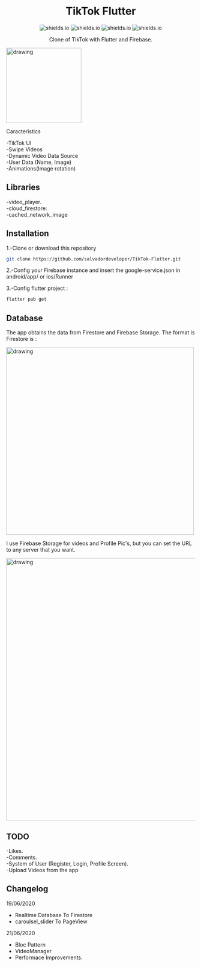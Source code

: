 <h1 align="center">
    <br>
    TikTok Flutter
</h1>
<p align="center">

  <img alt="shields.io" src="https://img.shields.io/github/license/salvadordeveloper/TikTok-Flutter" />
  <img alt="shields.io" src="https://img.shields.io/github/issues/salvadordeveloper/TikTok-Flutter" />
  <img alt="shields.io" src="https://img.shields.io/github/stars/salvadordeveloper/TikTok-Flutter?style=social" />
  <img alt="shields.io" src="https://img.shields.io/youtube/views/sMKg6ILYgv0?style=social" />
</p>

<p align="center">
Clone of TikTok with Flutter and Firebase.
</P

<p align="center">
<img src="https://raw.githubusercontent.com/salvadordeveloper/TikTok-Flutter/master/images/screenshot.png" alt="drawing" width="200"/>
</P
Video Demo: https://youtu.be/sMKg6ILYgv0 

## Caracteristics 

-TikTok UI                                 
-Swipe Videos                                                            
-Dynamic Video Data Source                                                                  
-User Data (Name, Image)  
-Animations(Image rotation)  

## Libraries
-video_player.   
-cloud_firestore:  
-cached_network_image

## Installation

1.-Clone or download this repository 

```bash
git clone https://github.com/salvadordeveloper/TikTok-Flutter.git
```

2.-Config your Firebase instance and insert the google-service.json in android/app/ or ios/Runner

3.-Config flutter project : 

```bash
flutter pub get
```

## Database

The app obtains the data from Firestore and Firebase Storage. The format is Firestore is : 

<img src="https://raw.githubusercontent.com/salvadordeveloper/TikTok-Flutter/master/images/database.png" alt="drawing" width="500"/>

I use Firebase Storage for videos and Profile Pic's, but you can set the URL to any server that you want.

<img src="https://raw.githubusercontent.com/salvadordeveloper/TikTok-Flutter/master/images/Storage.png" alt="drawing" width="700"/>

## TODO

-Likes.   
-Comments.   
-System of User (Register, Login, Profile Screen).   
-Upload Videos from the app


## Changelog

19/06/2020 
- Realtime Database To Firestore
- caroulsel_slider To PageView 

21/06/2020
- Bloc Pattern
- VideoManager
- Performace Improvements.

